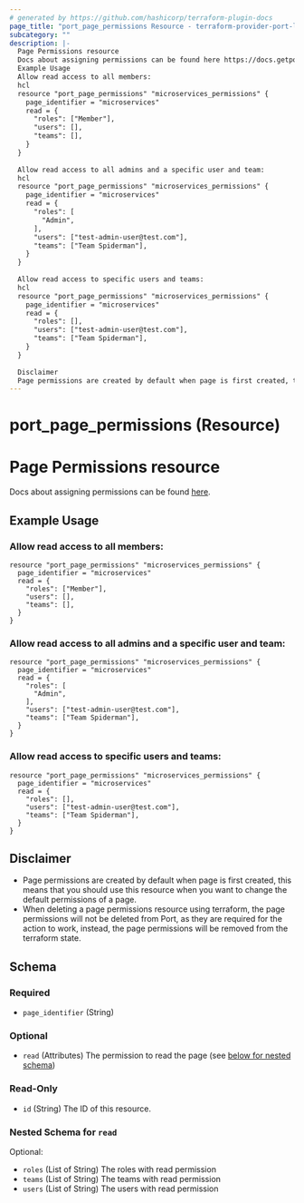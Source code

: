 ```yaml
---
# generated by https://github.com/hashicorp/terraform-plugin-docs
page_title: "port_page_permissions Resource - terraform-provider-port-labs"
subcategory: ""
description: |-
  Page Permissions resource
  Docs about assigning permissions can be found here https://docs.getport.io/sso-rbac/rbac.
  Example Usage
  Allow read access to all members:
  hcl
  resource "port_page_permissions" "microservices_permissions" {
    page_identifier = "microservices"
    read = {
      "roles": ["Member"],
      "users": [],
      "teams": [],
    }
  }
  
  Allow read access to all admins and a specific user and team:
  hcl
  resource "port_page_permissions" "microservices_permissions" {
    page_identifier = "microservices"
    read = {
      "roles": [
        "Admin",
      ],
      "users": ["test-admin-user@test.com"],
      "teams": ["Team Spiderman"],
    }
  }
  
  Allow read access to specific users and teams:
  hcl
  resource "port_page_permissions" "microservices_permissions" {
    page_identifier = "microservices"
    read = {
      "roles": [],
      "users": ["test-admin-user@test.com"],
      "teams": ["Team Spiderman"],
    }
  }
  
  Disclaimer
  Page permissions are created by default when page is first created, this means that you should use this resource when you want to change the default permissions of a page.When deleting a page permissions resource using terraform, the page permissions will not be deleted from Port, as they are required for the action to work, instead, the page permissions will be removed from the terraform state.
---
```


# port_page_permissions (Resource)

# Page Permissions resource

Docs about assigning permissions can be found [here](https://docs.getport.io/sso-rbac/rbac).

## Example Usage

### Allow read access to all members:

```hcl
resource "port_page_permissions" "microservices_permissions" {
  page_identifier = "microservices"
  read = {
    "roles": ["Member"],
    "users": [],
    "teams": [],
  }
}
```

### Allow read access to all admins and a specific user and team:

```hcl
resource "port_page_permissions" "microservices_permissions" {
  page_identifier = "microservices"
  read = {
    "roles": [
      "Admin",
    ],
    "users": ["test-admin-user@test.com"],
    "teams": ["Team Spiderman"],
  }
}
```

### Allow read access to specific users and teams:

```hcl
resource "port_page_permissions" "microservices_permissions" {
  page_identifier = "microservices"
  read = {
    "roles": [],
    "users": ["test-admin-user@test.com"],
    "teams": ["Team Spiderman"],
  }
}
```

## Disclaimer 

- Page permissions are created by default when page is first created, this means that you should use this resource when you want to change the default permissions of a page.
- When deleting a page permissions resource using terraform, the page permissions will not be deleted from Port, as they are required for the action to work, instead, the page permissions will be removed from the terraform state.



<!-- schema generated by tfplugindocs -->
## Schema

### Required

- `page_identifier` (String)

### Optional

- `read` (Attributes) The permission to read the page (see [below for nested schema](#nestedatt--read))

### Read-Only

- `id` (String) The ID of this resource.

<a id="nestedatt--read"></a>
### Nested Schema for `read`

Optional:

- `roles` (List of String) The roles with read permission
- `teams` (List of String) The teams with read permission
- `users` (List of String) The users with read permission
